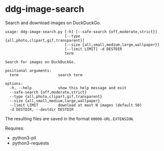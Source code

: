 # ddg-image-search
Search and download images on DuckDuckGo.

```
usage: ddg-image-search.py [-h] [--safe-search {off,moderate,strict}]
                           [--type {all,photo,clipart,gif,transparent}]
                           [--size {all,small,medium,large,wallpaper}]
                           [--limit LIMIT] -d DESTDIR
                           term

Search for images on DuckDuckGo.

positional arguments:
  term                  search term

options:
  -h, --help            show this help message and exit
  --safe-search {off,moderate,strict}
  --type {all,photo,clipart,gif,transparent}
  --size {all,small,medium,large,wallpaper}
  --limit LIMIT         download at most N images (default 50)
  -d DESTDIR, --destdir DESTDIR
```

The resulting files are saved in the format `00000-URL.EXTENSION`.

Requires:

 * python3-pil
 * python3-requests
